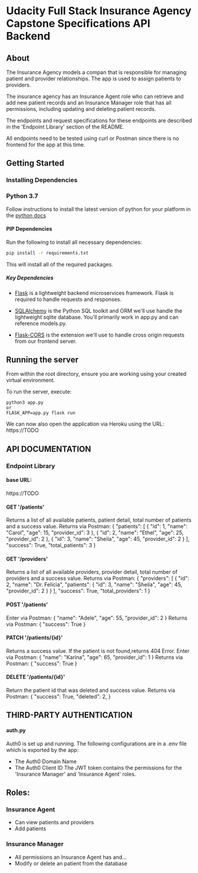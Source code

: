 # Udacity Full Stack Insurance Agency Capstone Specifications API Backend

## About
The Insurance Agency models a compan that is responsible for managing patient and provider relationships. The app is used to assign patients to providers.

The insurance agency has an Insurance Agent role who can retrieve and add new patient records and an Insurance Manager role that has all permissions, including updating and deleting patient records.


The endpoints and request specifications for these endpoints are described in the 'Endpoint Library' section of the README.

All endpoints need to be tested using curl or Postman since there is no frontend for the app at this time.

## Getting Started

### Installing Dependencies

### Python 3.7
Follow instructions to install the latest version of python for your platform in the [python docs](https://docs.python.org/3/using/unix.html#getting-and-installing-the-latest-version-of-python)

#### PIP Dependencies
Run the following to install all necessary dependencies:

```bash
pip install -r requirements.txt
```

This will install all of the required packages.

##### Key Dependencies
- [Flask](http://flask.pocoo.org/)  is a lightweight backend microservices framework. Flask is required to handle requests and responses.

- [SQLAlchemy](https://www.sqlalchemy.org/) is the Python SQL toolkit and ORM we'll use handle the lightweight sqlite database. You'll primarily work in app.py and can reference models.py. 

- [Flask-CORS](https://flask-cors.readthedocs.io/en/latest/#) is the extension we'll use to handle cross origin requests from our frontend server. 

## Running the server
From within the root directory, ensure you are working using your created virtual environment.

To run the server, execute:
```
python3 app.py
or 
FLASK_APP=app.py flask run
```
We can now also open the application via Heroku using the URL:
https://TODO


## API DOCUMENTATION
### Endpoint Library

#### base URL:
https://TODO


#### GET '/patients'
Returns a list of all available patients, patient detail, total number of patients and a success value.
Returns via Postman:
{
    "patients": [
        {
            "id": 1,
            "name": "Carol",
            "age": 15,
            "provider_id": 3
        },
        {
            "id": 2,
            "name": "Ethel",
            "age": 25,
            "provider_id": 2
        },
        {
            "id": 3,
            "name": "Sheila",
            "age": 45,
            "provider_id": 2
        }
    ],
    "success": True,
    "total_patients": 3
}

#### GET '/providers'
Returns a list of all available providers, provider detail, total number of providers and a success value.
Returns via Postman:
{
    "providers": [
        {
            "id": 2,
            "name": "Dr. Felicia",
            "patients": {
                "id": 3,
                "name": "Sheila",
                "age": 45,
                "provider_id": 2
            }
        }
    ],
    "success": True,
    "total_providers": 1
}

#### POST '/patients'
Enter via Postman:
{
	"name": "Adele",
	"age": 55,
    "provider_id": 2
}
Returns via Postman:
{
    "success": True
}

#### PATCH '/patients/{id}'
Returns a success value. If the patient is not found,returns 404 Error.
Enter via Postman:
{
	"name": "Karina",
	"age": 65, 
    "provider_id": 1
}
Returns via Postman:
{
    "success": True
}

#### DELETE '/patients/{id}'
Return the patient id that was deleted and success value.
Returns via Postman:
{
        "success": True,
        "deleted": 2,
}

## THIRD-PARTY AUTHENTICATION
#### auth.py
Auth0 is set up and running. The following configurations are in a .env file which is exported by the app:
- The Auth0 Domain Name
- The Auth0 Client ID
The JWT token contains the permissions for the 'Insurance Manager' and 'Insurance Agent' roles.

## Roles:

### Insurance Agent

- Can view patients and providers
- Add patients

### Insurance Manager

- All permissions an Insurance Agent has and…
- Modify or delete an patient from the database